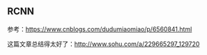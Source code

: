 ## RCNN

参考：https://www.cnblogs.com/dudumiaomiao/p/6560841.html



这篇文章总结得太好了：http://www.sohu.com/a/229665297_129720